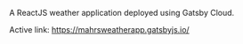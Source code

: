 A ReactJS weather application deployed using Gatsby Cloud.

Active link: https://mahrsweatherapp.gatsbyjs.io/
